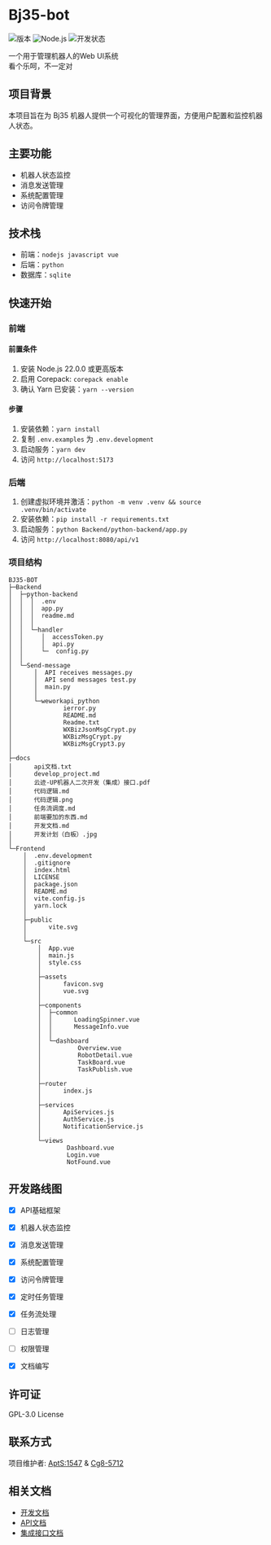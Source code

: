# Bj35-bot

![版本](https://img.shields.io/badge/版本-0.1.0--alpha-blue)
![Node.js](https://img.shields.io/badge/Node.js-v16+-green)
![开发状态](https://img.shields.io/badge/状态-开发中-yellow)

一个用于管理机器人的Web UI系统  
看个乐呵，不一定对

## 项目背景

本项目旨在为 Bj35 机器人提供一个可视化的管理界面，方便用户配置和监控机器人状态。

## 主要功能

- 机器人状态监控
- 消息发送管理
- 系统配置管理
- 访问令牌管理

## 技术栈
- 前端：`nodejs javascript vue`
- 后端：`python`
- 数据库：`sqlite`

## 快速开始

### 前端

#### 前置条件

1. 安装 Node.js 22.0.0 或更高版本
2. 启用 Corepack: `corepack enable`
3. 确认 Yarn 已安装：`yarn --version`

#### 步骤

1. 安装依赖：`yarn install`
2. 复制 `.env.examples` 为 `.env.development`
3. 启动服务：`yarn dev`
4. 访问 `http://localhost:5173`

### 后端

1. 创建虚拟环境并激活：`python -m venv .venv && source .venv/bin/activate`
2. 安装依赖：`pip install -r requirements.txt`
3. 启动服务：`python Backend/python-backend/app.py`
4. 访问 `http://localhost:8080/api/v1`

### 项目结构
```
BJ35-BOT
├─Backend
│  ├─python-backend
│  │  │  .env
│  │  │  app.py
│  │  │  readme.md
│  │  │  
│  │  └─handler
│  │     │  accessToken.py
│  │     │  api.py
│  │     └─  config.py
│  │          
│  └─Send-message
│      │  API receives messages.py
│      │  API send messages test.py
│      │  main.py
│      │  
│      └─weworkapi_python
│              ierror.py
│              README.md
│              Readme.txt
│              WXBizJsonMsgCrypt.py
│              WXBizMsgCrypt.py
│              WXBizMsgCrypt3.py
│              
├─docs
│      api文档.txt
│      develop_project.md
│      云迹-UP机器人二次开发（集成）接口.pdf
│      代码逻辑.md
│      代码逻辑.png
│      任务流调度.md
│      前端要加的东西.md
│      开发文档.md
│      开发计划（白板）.jpg
│      
└─Frontend
    │  .env.development
    │  .gitignore
    │  index.html
    │  LICENSE
    │  package.json
    │  README.md
    │  vite.config.js
    │  yarn.lock
    │    
    ├─public
    │      vite.svg
    │      
    └─src
        │  App.vue
        │  main.js
        │  style.css
        │  
        ├─assets
        │      favicon.svg
        │      vue.svg
        │      
        ├─components
        │  ├─common
        │  │      LoadingSpinner.vue
        │  │      MessageInfo.vue
        │  │      
        │  └─dashboard
        │          Overview.vue
        │          RobotDetail.vue
        │          TaskBoard.vue
        │          TaskPublish.vue
        │          
        ├─router
        │      index.js
        │      
        ├─services
        │      ApiServices.js
        │      AuthService.js
        │      NotificationService.js
        │      
        └─views
                Dashboard.vue
                Login.vue
                NotFound.vue
```

## 开发路线图

- [x] API基础框架
- [x] 机器人状态监控
- [x] 消息发送管理
- [x] 系统配置管理
- [x] 访问令牌管理
- [x] 定时任务管理
- [x] 任务流处理
- [ ] 日志管理
- [ ] 权限管理
- [x] 文档编写


## 许可证

GPL-3.0 License

## 联系方式

项目维护者: [AptS:1547](https://github.com/AptS-1547) & [Cg8-5712](https://github.com/cg8-5712)

## 相关文档

- [开发文档](docs/开发文档.md)
- [API文档](docs/api文档.txt)
- [集成接口文档](docs/云迹-UP机器人二次开发（集成）接口.pdf)
